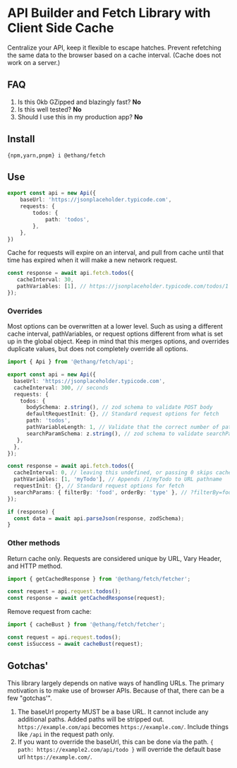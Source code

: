 # API Builder and Fetch Library with Client Side Cache

Centralize your API, keep it flexible to escape hatches. Prevent refetching the same data to the browser based on a cache interval. (Cache does not work on a server.)

## FAQ

1. Is this 0kb GZipped and blazingly fast? **No**
2. Is this well tested? **No**
3. Should I use this in my production app? **No**

## Install

```shell
{npm,yarn,pnpm} i @ethang/fetch
```

## Use

```typescript
export const api = new Api({
    baseUrl: 'https://jsonplaceholder.typicode.com',
    requests: {
        todos: {
            path: 'todos',
        },
    },
})
```

Cache for requests will expire on an interval, and pull from cache until that time has expired when it will make a new network request.

```typescript
const response = await api.fetch.todos({
   cacheInterval: 30,
   pathVariables: [1], // https://jsonplaceholder.typicode.com/todos/1 
});
```

### Overrides

Most options can be overwritten at a lower level. Such as using a different cache interval, pathVariables, or request
options different from what is set up in the global object. Keep in mind that this merges options, and overrides 
duplicate values, but does not completely override all options.

```typescript
import { Api } from '@ethang/fetch/api';

export const api = new Api({
  baseUrl: 'https://jsonplaceholder.typicode.com',
  cacheInterval: 300, // seconds
  requests: {
    todos: {
      bodySchema: z.string(), // zod schema to validate POST body
      defaultRequestInit: {}, // Standard request options for fetch
      path: 'todos',
      pathVariableLength: 1, // Validate that the correct number of path variables are given
      searchParamSchema: z.string(), // zod schema to validate searchParms
   },
  },
});

const response = await api.fetch.todos({
  cacheInterval: 0, // leaving this undefined, or passing 0 skips cache
  pathVariables: [1, 'myTodo'], // Appends /1/myTodo to URL pathname
  requestInit: {}, // Standard request options for fetch
  searchParams: { filterBy: 'food', orderBy: 'type' }, // ?filterBy=food&orderBy=type
});

if (response) {
  const data = await api.parseJson(response, zodSchema);
}
```

### Other methods

Return cache only. Requests are considered unique by URL, Vary Header, and HTTP method.

```typescript
import { getCachedResponse } from '@ethang/fetch/fetcher';

const request = api.request.todos();
const response = await getCachedResponse(request);
```

Remove request from cache:

```typescript
import { cacheBust } from '@ethang/fetch/fetcher';

const request = api.request.todos();
const isSuccess = await cacheBust(request);
```

## Gotchas'

This library largely depends on native ways of handling URLs. The primary motivation is to make use of browser APIs.
Because of that, there can be a few "gotchas'".

1. The baseUrl property MUST be a base URL. It cannot include any additional paths. Added paths will be stripped out. `https://example.com/api` becomes `https://example.com/`. Include things like `/api` in the request path only.
2. If you want to override the baseUrl, this can be done via the path. `{ path: https://example2.com/api/todo }` will override the default base url `https://example.com/`.

